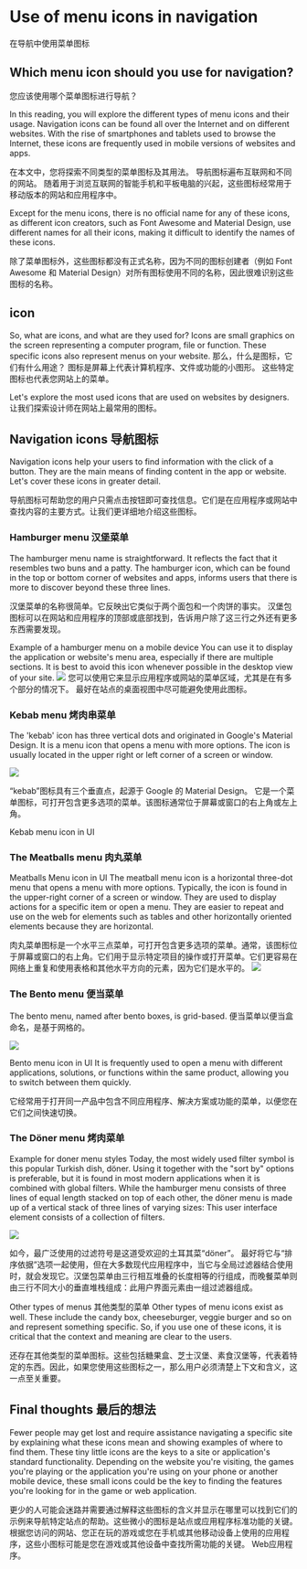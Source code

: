 # Use of menu icons in navigation

在导航中使用菜单图标

## Which menu icon should you use for navigation?

您应该使用哪个菜单图标进行导航？

In this reading, you will explore the different types of menu icons and their usage. Navigation icons can be found all over the Internet and on different websites. With the rise of smartphones and tablets used to browse the Internet, these icons are frequently used in mobile versions of websites and apps.

在本文中，您将探索不同类型的菜单图标及其用法。
导航图标遍布互联网和不同的网站。
随着用于浏览互联网的智能手机和平板电脑的兴起，这些图标经常用于移动版本的网站和应用程序中。

Except for the menu icons, there is no official name for any of these icons, as different icon creators, such as Font Awesome and Material Design, use different names for all their icons, making it difficult to identify the names of these icons. 

除了菜单图标外，这些图标都没有正式名称，因为不同的图标创建者（例如 Font Awesome 和 Material Design）对所有图标使用不同的名称，因此很难识别这些图标的名称。

## icon
So, what are icons, and what are they used for? Icons are small graphics on the screen representing a computer program, file or function. These specific icons also represent menus on your website. 
那么，什么是图标，它们有什么用途？
图标是屏幕上代表计算机程序、文件或功能的小图形。
这些特定图标也代表您网站上的菜单。

Let's explore the most used icons that are used on websites by designers. 
让我们探索设计师在网站上最常用的图标。

## Navigation icons 导航图标

Navigation icons help your users to find information with the click of a button. They are the main means of finding content in the app or website. Let's cover these icons in greater detail. 

导航图标可帮助您的用户只需点击按钮即可查找信息。它们是在应用程序或网站中查找内容的主要方式。让我们更详细地介绍这些图标。

### Hamburger menu 汉堡菜单

The hamburger menu name is straightforward. It reflects the fact that it resembles two buns and a patty. The hamburger icon, which can be found in the top or bottom corner of websites and apps, informs users that there is more to discover beyond these three lines.

汉堡菜单的名称很简单。它反映出它类似于两个面包和一个肉饼的事实。
汉堡包图标可以在网站和应用程序的顶部或底部找到，告诉用户除了这三行之外还有更多东西需要发现。

Example of a hamburger menu on a mobile device
You can use it to display the application or website's menu area, especially if there are multiple sections. It is best to avoid this icon whenever possible in the desktop view of your site. 
![](https://d3c33hcgiwev3.cloudfront.net/imageAssetProxy.v1/Pi7xeX0mSYKu8Xl9JvmCFg_25b26eb037cb4d6b9e0237998cd877a1_Hamburger-menu.png?expiry=1697068800000&hmac=rgMlDHE3-mpSyw6cgadEskaVwlYvdayxLptgrPwTESE)
您可以使用它来显示应用程序或网站的菜单区域，尤其是在有多个部分的情况下。
最好在站点的桌面视图中尽可能避免使用此图标。

### Kebab menu 烤肉串菜单

The 'kebab' icon has three vertical dots and originated in Google's Material Design. It is a menu icon that opens a menu with more options. The icon is usually located in the upper right or left corner of a screen or window.

![](https://d3c33hcgiwev3.cloudfront.net/imageAssetProxy.v1/Ndc6BkseR8aXOgZLHnfG_A_a67dbcf795664fad917c68e222e693a1_The-Kebab.png?expiry=1697068800000&hmac=kd4AXM1LavT01Yw68bGBEFI9o_pTIC7QHqFoxEijLGk)

“kebab”图标具有三个垂直点，起源于 Google 的 Material Design。
它是一个菜单图标，可打开包含更多选项的菜单。该图标通常位于屏幕或窗口的右上角或左上角。

Kebab menu icon in UI

### The Meatballs menu 肉丸菜单

Meatballs Menu icon in UI
The meatball menu icon is a horizontal three-dot menu that opens a menu with more options. Typically, the icon is found in the upper-right corner of a screen or window. They are used to display actions for a specific item or open a menu. They are easier to repeat and use on the web for elements such as tables and other horizontally oriented elements because they are horizontal. 

肉丸菜单图标是一个水平三点菜单，可打开包含更多选项的菜单。通常，该图标位于屏幕或窗口的右上角。它们用于显示特定项目的操作或打开菜单。它们更容易在网络上重复和使用表格和其他水平方向的元素，因为它们是水平的。
![](https://d3c33hcgiwev3.cloudfront.net/imageAssetProxy.v1/emh4s59XTF2oeLOfVwxd-Q_eb233956f7574eef81eabb9c675de2a1_meatballs-menu.png?expiry=1697068800000&hmac=PZCr9FW3TQU6S455jn-MQljqyIA_VIJa9w_byyS3OcE)

### The Bento menu 便当菜单
The bento menu, named after bento boxes, is grid-based.
便当菜单以便当盒命名，是基于网格的。

![](https://d3c33hcgiwev3.cloudfront.net/imageAssetProxy.v1/qKaSn_EOTTKmkp_xDu0ycA_11f5562754104aa5b397df8dbf56d8a1_The-Bento.png?expiry=1697068800000&hmac=Q9TEsOBH-BjrOS9UA8uyfPbdV_7JCYZndBPqDGgmRmI)

Bento menu icon in UI
It is frequently used to open a menu with different applications, solutions, or functions within the same product, allowing you to switch between them quickly. 

它经常用于打开同一产品中包含不同应用程序、解决方案或功能的菜单，以便您在它们之间快速切换。

### The Döner menu 烤肉菜单

Example for doner menu styles
Today, the most widely used filter symbol is this popular Turkish dish, döner. Using it together with the "sort by" options is preferable, but it is found in most modern applications when it is combined with global filters. While the hamburger menu consists of three lines of equal length stacked on top of each other, the döner menu is made up of a vertical stack of three lines of varying sizes: This user interface element consists of a collection of filters. 

![](https://d3c33hcgiwev3.cloudfront.net/imageAssetProxy.v1/rs_sqLP-RzKP7Kiz_scybw_711421b47ce441cd89ca0e79b2bd90a1_doner-menu.png?expiry=1697068800000&hmac=eaPKRsVVeijQvNT9F4E-DGZjUslFlJp7Y_I9fBLGCgA)

如今，最广泛使用的过滤符号是这道受欢迎的土耳其菜“döner”。
最好将它与“排序依据”选项一起使用，但在大多数现代应用程序中，当它与全局过滤器结合使用时，就会发现它。汉堡包菜单由三行相互堆叠的长度相等的行组成，而晚餐菜单则由三行不同大小的垂直堆栈组成：此用户界面元素由一组过滤器组成。

Other types of menus 其他类型的菜单
Other types of menu icons exist as well. These include the candy box, cheeseburger, veggie burger and so on and represent something specific. So, if you use one of these icons, it is critical that the context and meaning are clear to the users.

还存在其他类型的菜单图标。这些包括糖果盒、芝士汉堡、素食汉堡等，代表着特定的东西。因此，如果您使用这些图标之一，那么用户必须清楚上下文和含义，这一点至关重要。


## Final thoughts 最后的想法

Fewer people may get lost and require assistance navigating a specific site by explaining what these icons mean and showing examples of where to find them. These tiny little icons are the keys to a site or application's standard functionality. Depending on the website you're visiting, the games you're playing or the application you're using on your phone or another mobile device, these small icons could be the key to finding the features you're looking for in the game or web application.

更少的人可能会迷路并需要通过解释这些图标的含义并显示在哪里可以找到它们的示例来导航特定站点的帮助。这些微小的图标是站点或应用程序标准功能的关键。根据您访问的网站、您正在玩的游戏或您在手机或其他移动设备上使用的应用程序，这些小图标可能是您在游戏或其他设备中查找所需功能的关键。 Web应用程序。